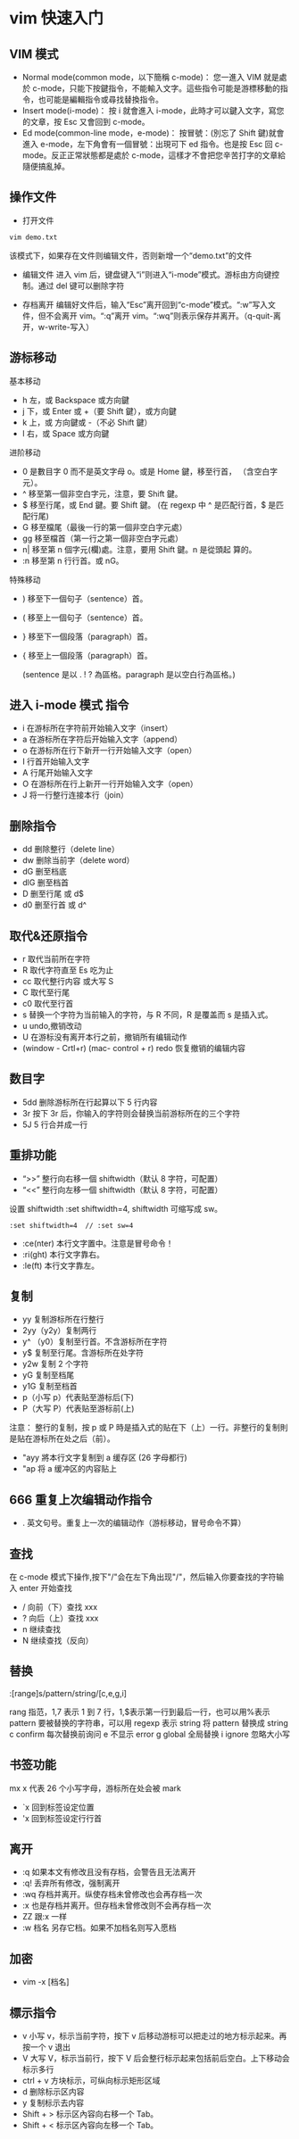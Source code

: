 # vim 快速入门

## VIM 模式

- Normal mode(common mode，以下簡稱 c-mode)：
  您一進入 VIM 就是處於 c-mode，只能下按鍵指令，不能輸入文字。這些指令可能是游標移動的指令，也可能是編輯指令或尋找替換指令。
- Insert mode(i-mode)：
  按 i 就會進入 i-mode，此時才可以鍵入文字，寫您的文章，按 Esc 又會回到 c-mode。
- Ed mode(common-line mode，e-mode)：
  按冒號：(別忘了 Shift 鍵)就會進入 e-mode，左下角會有一個冒號：出現可下 ed 指令。也是按 Esc 回 c-mode。反正正常狀態都是處於 c-mode，這樣才不會把您辛苦打字的文章給隨便搞亂掉。

## 操作文件

- 打开文件

```bash
vim demo.txt
```

该模式下，如果存在文件则编辑文件，否则新增一个“demo.txt”的文件

- 编辑文件
  进入 vim 后，键盘键入“i”则进入“i-mode”模式。游标由方向键控制。通过 del 键可以删除字符

- 存档离开
  编辑好文件后，输入“Esc”离开回到“c-mode”模式。“:w”写入文件，但不会离开 vim。“:q”离开 vim。“:wq”则表示保存并离开。（q-quit-离开，w-write-写入）

## 游标移动

基本移动

- h 左，或 Backspace 或方向鍵
- j 下，或 Enter 或 +（要 Shift 鍵），或方向鍵
- k 上，或 方向鍵或 -（不必 Shift 鍵）
- l 右，或 Space 或方向鍵

进阶移动

- 0 是數目字 0 而不是英文字母 o。或是 Home 鍵，移至行首，
  （含空白字元）。
- ^ 移至第一個非空白字元，注意，要 Shift 鍵。
- $ 移至行尾，或 End 鍵。要 Shift 鍵。
(在 regexp 中 ^ 是匹配行首，$ 是匹配行尾)
- G 移至檔尾（最後一行的第一個非空白字元處）
- gg 移至檔首（第一行之第一個非空白字元處）
- n| 移至第 n 個字元(欄)處。注意，要用 Shift 鍵。n 是從頭起
  算的。
- :n 移至第 n 行行首。或 nG。

特殊移动

- ) 移至下一個句子（sentence）首。
- ( 移至上一個句子（sentence）首。
- } 移至下一個段落（paragraph）首。
- { 移至上一個段落（paragraph）首。

  (sentence 是以 . ! ? 為區格。paragraph 是以空白行為區格。)

## 进入 i-mode 模式 指令

- i 在游标所在字符前开始输入文字（insert）
- a 在游标所在字符后开始输入文字（append）
- o 在游标所在行下新开一行开始输入文字（open）
- I 行首开始输入文字
- A 行尾开始输入文字
- O 在游标所在行上新开一行开始输入文字（open）
- J 将一行整行连接本行（join）

## 删除指令

- dd 删除整行（delete line）
- dw 删除当前字（delete word）
- dG 删至档底
- dlG 删至档首
- D 删至行尾 或 d\$
- d0 删至行首 或 d^

## 取代&还原指令

- r 取代当前所在字符
- R 取代字符直至 Es 吃为止
- cc 取代整行内容 或大写 S
- C 取代至行尾
- c0 取代至行首
- s 替换一个字符为当前输入的字符，与 R 不同，R 是覆盖而 s 是插入式。
- u undo,撤销改动
- U 在游标没有离开本行之前，撤销所有编辑动作
- (window - Crtl+r) (mac- control + r) redo 恢复撤销的编辑内容

## 数目字

- 5dd 删除游标所在行起算以下 5 行内容
- 3r 按下 3r 后，你输入的字符则会替换当前游标所在的三个字符
- 5J 5 行合并成一行

## 重排功能

- “>>” 整行向右移一個 shiftwidth（默认 8 字符，可配置）
- “<<” 整行向左移一個 shiftwidth（默认 8 字符，可配置）

设置 shiftwidth
:set shiftwidth=4, shiftwidth 可缩写成 sw。

```
:set shiftwidth=4  // :set sw=4
```

- :ce(nter) 本行文字置中。注意是冒号命令！
- :ri(ght) 本行文字靠右。
- :le(ft) 本行文字靠左。

## 复制

- yy 复制游标所在行整行
- 2yy（y2y）复制两行
- y^ （y0）复制至行首。不含游标所在字符
- y\$ 复制至行尾。含游标所在处字符
- y2w 复制 2 个字符
- yG 复制至档尾
- y1G 复制至档首
- p（小写 p）代表贴至游标后(下)
- P（大写 P）代表贴至游标前(上)

注意： 整行的复制，按 p 或 P 時是插入式的贴在下（上）一行。非整行的复制則是贴在游标所在处之后（前）。

- "ayy 將本行文字复制到 a 缓存区 (26 字母都行)
- "ap 将 a 缓冲区的内容贴上

## 666 重复上次编辑动作指令

- . 英文句号。重复上一次的编辑动作（游标移动，冒号命令不算）

## 查找

在 c-mode 模式下操作,按下"/"会在左下角出现"/"，然后输入你要查找的字符输入 enter 开始查找

- / 向前（下）查找 xxx
- ? 向后（上）查找 xxx
- n 继续查找
- N 继续查找（反向）

## 替换

:[range]s/pattern/string/[c,e,g,i]

rang 指范，1,7 表示 1 到 7 行，1,\$表示第一行到最后一行，也可以用%表示
pattern 要被替换的字符串，可以用 regexp 表示
string 将 pattern 替换成 string
c confirm 每次替换前询问
e 不显示 error
g global 全局替换
i ignore 忽略大小写

## 书签功能

mx x 代表 26 个小写字母，游标所在处会被 mark

- `x 回到标签设定位置
- 'x 回到标签设定行行首

## 离开

- :q 如果本文有修改且没有存档，会警告且无法离开
- :q! 丢弃所有修改，强制离开
- :wq 存档并离开。纵使存档未曾修改也会再存档一次
- :x 也是存档并离开。但存档未曾修改则不会再存档一次
- ZZ 跟:x 一样
- :w 档名 另存它档。如果不加档名则写入愿档

## 加密

- vim -x [档名]

## 標示指令

- v 小写 v，标示当前字符，按下 v 后移动游标可以把走过的地方标示起来。再按一个 v 退出
- V 大写 V，标示当前行，按下 V 后会整行标示起来包括前后空白。上下移动会标示多行
- ctrl + v 方块标示，可纵向标示矩形区域
- d 删除标示区内容
- y 复制标示去内容
- Shift + > 标示区內容向右移一个 Tab。
- Shift + < 标示区內容向左移一个 Tab。
